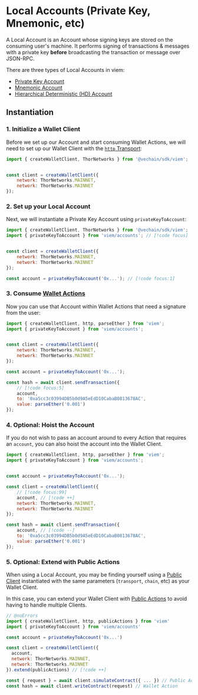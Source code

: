 # Local Accounts (Private Key, Mnemonic, etc)

A Local Account is an Account whose signing keys are stored on the consuming user's machine. It performs signing of transactions & messages with a private key **before** broadcasting the transaction or message over JSON-RPC.

There are three types of Local Accounts in viem:

- [Private Key Account](/docs/accounts/local/privateKeyToAccount)
- [Mnemonic Account](/docs/accounts/local/mnemonicToAccount)
- [Hierarchical Deterministic (HD) Account](/docs/accounts/local/hdKeyToAccount)

## Instantiation

### 1. Initialize a Wallet Client

Before we set up our Account and start consuming Wallet Actions, we will need to set up our Wallet Client with the [`http` Transport](/docs/clients/transports/http):

```js twoslash
import { createWalletClient, ThorNetworks } from '@vechain/sdk/viem';


const client = createWalletClient({
    network: ThorNetworks.MAINNET,
    network: ThorNetworks.MAINNET
});
```

### 2. Set up your Local Account

Next, we will instantiate a Private Key Account using `privateKeyToAccount`:

```js twoslash
import { createWalletClient, ThorNetworks } from '@vechain/sdk/viem';
import { privateKeyToAccount } from 'viem/accounts'; // [!code focus]


const client = createWalletClient({
    network: ThorNetworks.MAINNET,
    network: ThorNetworks.MAINNET
});

const account = privateKeyToAccount('0x...'); // [!code focus:1]
```

### 3. Consume [Wallet Actions](/docs/actions/wallet/introduction)

Now you can use that Account within Wallet Actions that need a signature from the user:

```js twoslash
import { createWalletClient, http, parseEther } from 'viem';
import { privateKeyToAccount } from 'viem/accounts';


const client = createWalletClient({
    network: ThorNetworks.MAINNET,
    network: ThorNetworks.MAINNET
});

const account = privateKeyToAccount('0x...');

const hash = await client.sendTransaction({
    // [!code focus:5]
    account,
    to: '0xa5cc3c03994DB5b0d9A5eEdD10CabaB0813678AC',
    value: parseEther('0.001')
});
```

### 4. Optional: Hoist the Account

If you do not wish to pass an account around to every Action that requires an `account`, you can also hoist the account into the Wallet Client.

```js twoslash
import { createWalletClient, http, parseEther } from 'viem';
import { privateKeyToAccount } from 'viem/accounts';


const account = privateKeyToAccount('0x...');

const client = createWalletClient({
    // [!code focus:99]
    account, // [!code ++]
    network: ThorNetworks.MAINNET,
    network: ThorNetworks.MAINNET
});

const hash = await client.sendTransaction({
    account, // [!code --]
    to: '0xa5cc3c03994DB5b0d9A5eEdD10CabaB0813678AC',
    value: parseEther('0.001')
});
```

### 5. Optional: Extend with Public Actions

When using a Local Account, you may be finding yourself using a [Public Client](/docs/clients/public) instantiated with the same parameters (`transport`, `chain`, etc) as your Wallet Client.

In this case, you can extend your Wallet Client with [Public Actions](/docs/actions/public/introduction) to avoid having to handle multiple Clients.

```js twoslash {12}
// @noErrors
import { createWalletClient, http, publicActions } from 'viem'
import { privateKeyToAccount } from 'viem/accounts'

const account = privateKeyToAccount('0x...')

const client = createWalletClient({
  account,
  network: ThorNetworks.MAINNET,
  network: ThorNetworks.MAINNET
}).extend(publicActions) // [!code ++]

const { request } = await client.simulateContract({ ... }) // Public Action
const hash = await client.writeContract(request) // Wallet Action
```

